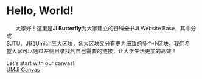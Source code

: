 # Hello, World!

      大家好！这里是**JI Butterfly**为大家建立的~~百科全书~~JI Website Base，其中分成  
 SJTU、JI和Umich三大区块，各大区块又分有更为细致的多个小区块。我们希  
 望大家可以通过左侧目录找到自己需要的链接，让大学生活更加的高效！

Let's start with our canvas!  
 [UMJI Canvas](https://umjicanvas.com/login/canvas)

